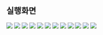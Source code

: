 ## 실행화면

<img src="./screenshot/PP1_Project1_screenshot1.png">
<img src="./screenshot/PP1_Project1_screenshot2.png">
<img src="./screenshot/PP1_Project1_screenshot3.png">
<img src="./screenshot/PP1_Project1_screenshot4.png">
<img src="./screenshot/PP1_Project1_screenshot5.png">
<img src="./screenshot/PP1_Project1_screenshot6.png">
<img src="./screenshot/PP1_Project1_screenshot7.png">
<img src="./screenshot/PP1_Project1_screenshot8.png">
<img src="./screenshot/PP1_Project1_screenshot9.png">
<img src="./screenshot/PP1_Project1_screenshot10.png">
<img src="./screenshot/PP1_Project1_screenshot11.png">
<img src="./screenshot/PP1_Project1_screenshot12.png">
